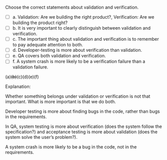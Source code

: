 <panel header="{{ icon_Q_A }} Statements about validation and verification">
<question>

Choose the correct statements about validation and verification.

- [ ] a. Validation: Are we building the right product?, Verification: Are we building the product right?
- [ ] b. It is very important to clearly distinguish between validation and verification.
- [ ] c. The important thing about validation and verification is to remember to pay adequate attention to both.
- [ ] d. Developer-testing is more about verification than validation.
- [ ] e. QA covers both validation and verification.
- [ ] f. A system crash is more likely to be a verification failure than a validation failure.

<div slot="answer">

(a)~~(b)~~(c)(d)(e)(f)

Explanation:

Whether something belongs under validation or verification is not that important. What is more important is that we do both.

Developer testing is more about finding bugs in the code, rather than bugs in the requirements.

In QA, system testing is more about verification (does the system follow the specification?) and acceptance testing is more about validation (does the system solve the user’s problem?).

A system crash is more likely to be a bug in the code, not in the requirements.

</div>
</question>
</panel>
